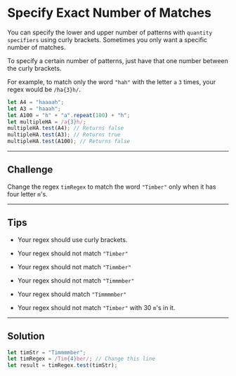 # Specify Exact Number of Matches

You can specify the lower and upper number of patterns with `quantity specifiers` using curly brackets. Sometimes you only want a specific number of matches.

To specify a certain number of patterns, just have that one number between the curly brackets.

For example, to match only the word `"hah"` with the letter `a` `3` times, your regex would be `/ha{3}h/`.

```js
let A4 = "haaaah";
let A3 = "haaah";
let A100 = "h" + "a".repeat(100) + "h";
let multipleHA = /a{3}h/;
multipleHA.test(A4); // Returns false
multipleHA.test(A3); // Returns true
multipleHA.test(A100); // Returns false
```

---

## Challenge

Change the regex `timRegex` to match the word `"Timber"` only when it has four letter `m`'s.

---

## Tips

- Your regex should use curly brackets.

- Your regex should not match `"Timber"`

- Your regex should not match `"Timmber"`

- Your regex should not match `"Timmmber"`

- Your regex should match `"Timmmmber"`

- Your regex should not match `"Timber"` with 30 `m`\'s in it.

---

## Solution

```js
let timStr = "Timmmmber";
let timRegex = /Tim{4}ber/; // Change this line
let result = timRegex.test(timStr);
```